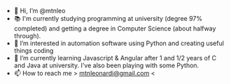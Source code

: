 - 👋 Hi, I’m @mtnleo
- 📚 I'm currently studying programming at university (degree 97% completed) and getting a degree in Computer Science (about halfway through).
- 👀 I’m interested in automation software using Python and creating useful things coding
- 🌱 I’m currently learning Javascript & Angular after 1 and 1/2 years of C and Java at university. I've also been playing with some Python.
- 📫 How to reach me > mtnleonardi@gmail.com <

